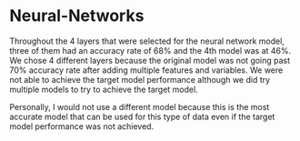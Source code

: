 # Neural-Networks
Throughout the 4 layers that were selected for the neural network model, three of them had an accuracy rate of 68% and the 4th model was at 46%. We chose 4 different layers because the original model was not going past 70% accuracy rate after adding multiple features and variables. We were not able to achieve the target model performance although we did try multiple models to try to achieve the target model.

Personally, I would not use a different model because this is the most accurate model that can be used for this type of data even if the target model performance was not achieved.
